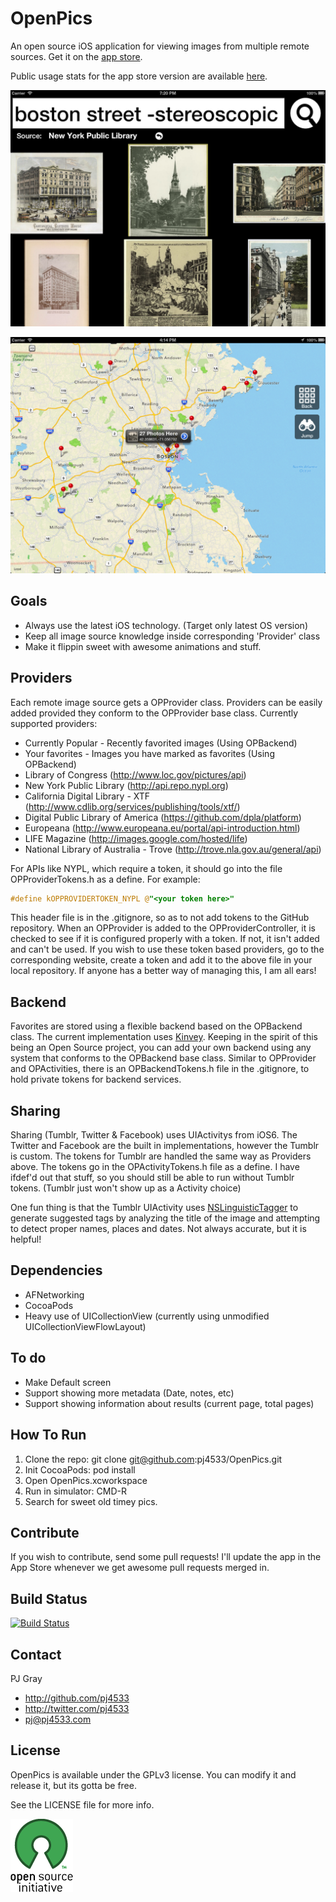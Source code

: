 # OpenPics  

An open source iOS application for viewing images from multiple remote sources. Get it on the [app store](https://itunes.apple.com/us/app/openpics/id633423505?ls=1&mt=8).

Public usage stats for the app store version are available [here](https://www.stathat.com/cards/R4S4y3DM6EyP).

![Screenshot](Screenshots/openpics.png "Screenshot")

![Screenshot](Screenshots/openpics_map.png "Screenshot")

## Goals

* Always use the latest iOS technology.  (Target only latest OS version)
* Keep all image source knowledge inside corresponding 'Provider' class
* Make it flippin sweet with awesome animations and stuff.

## Providers

Each remote image source gets a OPProvider class.  Providers can be easily added provided they conform to the OPProvider base class.  Currently supported providers:

* Currently Popular - Recently favorited images (Using OPBackend)
* Your favorites - Images you have marked as favorites (Using OPBackend)
* Library of Congress (http://www.loc.gov/pictures/api)
* New York Public Library (http://api.repo.nypl.org)
* California Digital Library - XTF (http://www.cdlib.org/services/publishing/tools/xtf/)
* Digital Public Library of America (https://github.com/dpla/platform)
* Europeana (http://www.europeana.eu/portal/api-introduction.html)
* LIFE Magazine (http://images.google.com/hosted/life)
* National Library of Australia - Trove (http://trove.nla.gov.au/general/api)

For APIs like NYPL, which require a token, it should go into the file OPProviderTokens.h as a define.   For example:

``` objective-c
#define kOPPROVIDERTOKEN_NYPL @"<your token here>"
```

This header file is in the .gitignore, so as to not add tokens to the GitHub repository.  When an OPProvider is added to the OPProviderController, it is checked to see if it is configured properly with a token.  If not, it isn't added and can't be used.  If you wish to use these token based providers, go to the corresponding website, create a token and add it to the above file in your local repository.   If anyone has a better way of managing this, I am all ears!

## Backend

Favorites are stored using a flexible backend based on the OPBackend class.  The current implementation uses [Kinvey](http://www.kinvey.com).  Keeping in the spirit of this being an Open Source project, you can add your own backend using any system that conforms to the OPBackend base class.   Similar to OPProvider and OPActivities, there is an OPBackendTokens.h file in the .gitignore, to hold private tokens for backend services.

## Sharing

Sharing (Tumblr, Twitter & Facebook) uses UIActivitys from iOS6.  The Twitter and Facebook are the built in implementations, however the Tumblr is custom.  The tokens for Tumblr are handled the same way as Providers above.  The tokens go in the OPActivityTokens.h file as a define.  I have ifdef'd out that stuff, so you should still be able to run without Tumblr tokens.  (Tumblr just won't show up as a Activity choice)

One fun thing is that the Tumblr UIActivity uses [NSLinguisticTagger](http://nshipster.com/nslinguistictagger/) to generate suggested tags by analyzing the title of the image and attempting to detect proper names, places and dates.  Not always accurate, but it is helpful!

## Dependencies

* AFNetworking
* CocoaPods
* Heavy use of UICollectionView (currently using unmodified UICollectionViewFlowLayout)

## To do

* Make Default screen
* Support showing more metadata (Date, notes, etc)
* Support showing information about results (current page, total pages)

## How To Run

1. Clone the repo:    git clone git@github.com:pj4533/OpenPics.git
2. Init CocoaPods:    pod install
3. Open OpenPics.xcworkspace
4. Run in simulator:  CMD-R
5. Search for sweet old timey pics.

## Contribute

If you wish to contribute, send some pull requests!  I'll update the app in the App Store whenever we get awesome pull requests merged in.

## Build Status
[![Build Status](https://travis-ci.org/pj4533/OpenPics.png?branch=master)](https://travis-ci.org/pj4533/OpenPics?branch=master)

## Contact

PJ Gray

- http://github.com/pj4533
- http://twitter.com/pj4533
- pj@pj4533.com

## License

OpenPics is available under the GPLv3 license.  You can modify it and release it, but its gotta be free.

See the LICENSE file for more info.

![OSI](OpenPics/Images/OSI/OSI-logo-100x117.png "OSI")

